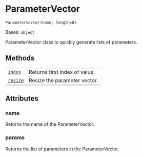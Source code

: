 # ParameterVector

`ParameterVector(name, length=0)`

Bases: `object`

ParameterVector class to quickly generate lists of parameters.

## Methods

|                                                                                                                                 |                               |
| ------------------------------------------------------------------------------------------------------------------------------- | ----------------------------- |
| [`index`](qiskit.circuit.ParameterVector.index#qiskit.circuit.ParameterVector.index "qiskit.circuit.ParameterVector.index")     | Returns first index of value. |
| [`resize`](qiskit.circuit.ParameterVector.resize#qiskit.circuit.ParameterVector.resize "qiskit.circuit.ParameterVector.resize") | Resize the parameter vector.  |

## Attributes

### name

Returns the name of the ParameterVector.

### params

Returns the list of parameters in the ParameterVector.
